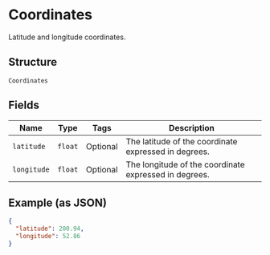 
# Coordinates

Latitude and longitude coordinates.

## Structure

`Coordinates`

## Fields

| Name | Type | Tags | Description |
|  --- | --- | --- | --- |
| `latitude` | `float` | Optional | The latitude of the coordinate expressed in degrees. |
| `longitude` | `float` | Optional | The longitude of the coordinate expressed in degrees. |

## Example (as JSON)

```json
{
  "latitude": 200.94,
  "longitude": 52.86
}
```

